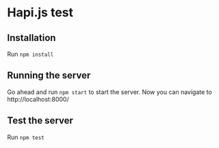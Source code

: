 # Hapi.js test

## Installation

Run `npm install`

## Running the server

Go ahead and run `npm start` to start the server. 
Now you can navigate to http://localhost:8000/

## Test the server

Run `npm test`
